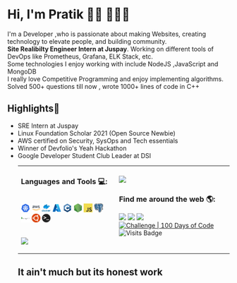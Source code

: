  <h1>Hi, I'm Pratik 👋🏾 👩🏾‍💻</h1>
I'm a Developer ,who is passionate about making Websites, creating technology to elevate people, and building community.
<br><b>Site Realibilty Engineer Intern at Juspay</b>. Working on different tools of DevOps like Prometheus, Grafana, ELK Stack, etc.
 <br>Some technologies I enjoy working with include  NodeJS
,JavaScript 
and MongoDB<br>
I really love Competitive Programming and enjoy implementing algorithms.
<br>Solved 500+ questions till now , wrote 1000+ lines of code in C++

<br>

<h2> Highlights🌟 </h2>
<ul>
 <li> SRE Intern at Juspay</li>
 <li> Linux Foundation Scholar 2021 (Open Source Newbie) </li>
 <li> AWS certified on Security, SysOps and Tech essentials </li>
 <li> Winner of Devfolio's Yeah Hackathon</li>
 <li> Google Developer Student Club Leader at DSI </li>
<table scrolling=no>
 <tr>
  <td><h3>Languages and Tools 💻:</h3>
<br>
<code><img height="20" src="https://raw.githubusercontent.com/github/explore/80688e429a7d4ef2fca1e82350fe8e3517d3494d/topics/kubernetes/kubernetes.png"></code>
<code><img height="20" src="https://raw.githubusercontent.com/github/explore/80688e429a7d4ef2fca1e82350fe8e3517d3494d/topics/aws/aws.png"></code>
   <code><img height="20" src="https://raw.githubusercontent.com/github/explore/80688e429a7d4ef2fca1e82350fe8e3517d3494d/topics/docker/docker.png"></code>
<code><img height="20" src="https://raw.githubusercontent.com/github/explore/80688e429a7d4ef2fca1e82350fe8e3517d3494d/topics/azure/azure.png"></code>
<code><img height="20" src="https://raw.githubusercontent.com/github/explore/80688e429a7d4ef2fca1e82350fe8e3517d3494d/topics/cpp/cpp.png"></code>
<code><img height="20" src="https://raw.githubusercontent.com/github/explore/80688e429a7d4ef2fca1e82350fe8e3517d3494d/topics/nodejs/nodejs.png"></code>
<code><img height="20" src="https://raw.githubusercontent.com/github/explore/80688e429a7d4ef2fca1e82350fe8e3517d3494d/topics/javascript/javascript.png"></code>
<code><img height="20" src="https://raw.githubusercontent.com/github/explore/80688e429a7d4ef2fca1e82350fe8e3517d3494d/topics/postgresql/postgresql.png"></code>
<code><img height="20" src="https://raw.githubusercontent.com/github/explore/80688e429a7d4ef2fca1e82350fe8e3517d3494d/topics/mongodb/mongodb.png"></code>
<code><img height="20" src="https://raw.githubusercontent.com/github/explore/80688e429a7d4ef2fca1e82350fe8e3517d3494d/topics/ubuntu/ubuntu.png"></code>
<code><img height="20" src="https://raw.githubusercontent.com/github/explore/80688e429a7d4ef2fca1e82350fe8e3517d3494d/topics/terminal/terminal.png"></code>


<br>
<br>

<img src="https://github-readme-stats.vercel.app/api?username=kitarp29&show_icons=true" width="400"></td>
  <td>
 <img src="https://raw.githubusercontent.com/technicaldada/hackerpro/master/logo205x250.gif" height="200" wifdth="200">
 <h3> Find me around the web 🌎:</h3>

[<img src="https://img.shields.io/badge/twitter-%231DA1F2.svg?&style=for-the-badge&logo=twitter&logoColor=white" />](https://twitter.com/kitarp29) [<img src="https://img.shields.io/badge/linkedin-%230077B5.svg?&style=for-the-badge&logo=linkedin&logoColor=white" />](https://www.linkedin.com/in/pratik-singh-b11a67141/)  [<img src ="https://img.shields.io/badge/Website-pk-%23.svg?&style=for-the-badge&logo=&logoColor=white%22">](https://kitarp29.github.io/onlineCV/beckham/)  
[![Challenge | 100 Days of Code](https://img.shields.io/static/v1?label=Completed&labelColor=384357&message=100%20Days%20of%20Code&color=00b4ee&style=for-the-badge&link=https://www.100daysofcode.com)](https://twitter.com/kitarp29/status/1342168731989008385?s=20)
![Visits Badge](https://visitor-badge.laobi.icu/badge?page_id=kitarp29)

</td>
  <tr>
 </table>
<h2 >It ain't much but its honest work</h2>
